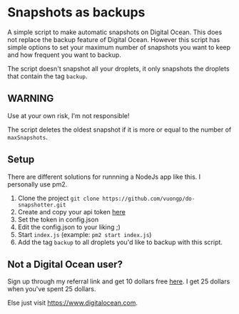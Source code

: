 # Snapshots as backups
A simple script to make automatic snapshots on Digital Ocean. This does not replace the backup feature of Digital Ocean. However this script has simple options to set your maximum number of snapshots you want to keep and how frequent you want to backup.

The script doesn't snapshot all your droplets, it only snapshots the droplets that contain the tag `backup`.

## WARNING
Use at your own risk, I'm not responsible!

The script deletes the oldest snapshot if it is more or equal to the number of `maxSnapshots`.

## Setup
There are different solutions for runnning a NodeJs app like this. I personally use pm2.

1. Clone the project `git clone https://github.com/vuongp/do-snapshotter.git`
2. Create and copy your api token [here](https://cloud.digitalocean.com/settings/api/tokens)
3. Set the token in config.json
4. Edit the config.json to your liking ;)
5. Start `index.js` (example: `pm2 start index.js`)
6. Add the tag `backup` to all droplets you'd like to backup with this script.

## Not a Digital Ocean user?
Sign up through my referral link and get 10 dollars free [here](https://m.do.co/c/ad6e12bc4a13). I get 25 dollars when you've spent 25 dollars.

Else just visit https://www.digitalocean.com.
